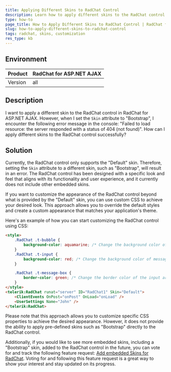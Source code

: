 ```yaml
---
title: Applying Different Skins to RadChat Control
description: Learn how to apply different skins to the RadChat control in RadChat for ASP.NET AJAX.
type: how-to
page_title: How to Apply Different Skins to RadChat Control | RadChat for ASP.NET AJAX
slug: how-to-apply-different-skins-to-radchat-control
tags: radchat, skins, customization
res_type: kb
---
```

## Environment
| Product         | RadChat for ASP.NET AJAX |
|-----------------|--------------------------|
| Version         | all              |

## Description
I want to apply a different skin to the RadChat control in RadChat for ASP.NET AJAX. However, when I set the `Skin` attribute to "Bootstrap", I encounter the following error message in the console: "Failed to load resource: the server responded with a status of 404 (not found)". How can I apply different skins to the RadChat control successfully?

## Solution
Currently, the RadChat control only supports the "Default" skin. Therefore, setting the `Skin` attribute to a different skin, such as "Bootstrap", will result in an error. The RadChat control has been designed with a specific look and feel that aligns with its functionality and user experience, and it currently does not include other embedded skins.

If you want to customize the appearance of the RadChat control beyond what is provided by the "Default" skin, you can use custom CSS to achieve your desired look. This approach allows you to override the default styles and create a custom appearance that matches your application's theme.

Here's an example of how you can start customizing the RadChat control using CSS:

```html
<style>
    .RadChat .t-bubble {
        background-color: aquamarine; /* Change the background color of message bubble */
    }
    .RadChat .t-input {
        background-color: red; /* Change the background color of message input */
    }

    .RadChat .t-message-box {
        border-color: green; /* Change the border color of the input area */
    }
</style>
<telerik:RadChat runat="server" ID="RadChat1" Skin="Default">
    <ClientEvents OnPost="onPost" OnLoad="onLoad" />
    <UserSettings Name="John" />
</telerik:RadChat>
```

Please note that this approach allows you to customize specific CSS properties to achieve the desired appearance. However, it does not provide the ability to apply pre-defined skins such as "Bootstrap" directly to the RadChat control.

Additionally, if you would like to see more embedded skins, including a "Bootstrap" skin, added to the RadChat control in the future, you can vote for and track the following feature request: [Add embedded Skins for RadChat](https://feedback.telerik.com/aspnet-ajax/1477103-add-embedded-skins-for-radchat). Voting for and following this feature request is a great way to show your interest and stay updated on its progress.
